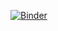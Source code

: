 ﻿[![Binder](https://mybinder.org/badge_logo.svg)](https://mybinder.org/v2/gh/alanrrz/lausdress/main?filepath=LAUSD_Mailer.ipynb)
